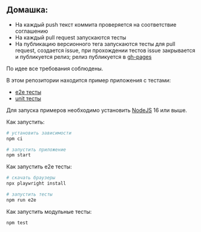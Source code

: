 ## Домашка:

- На каждый push текст коммита проверяется на соответствие соглашению
- На каждый pull request запускаются тесты
- На публикацию версионного тега запускаются тесты для pull request, создается issue, при прохождении тестов issue закрывается и публикуется релиз; релиз публикуется в [gh-pages](https://electfreak.github.io/unit-demo-cra/)

По идее все требования соблюдены.

В этом репозитории находится пример приложения с тестами:

- [e2e тесты](e2e/example.spec.ts)
- [unit тесты](src/example.test.tsx)

Для запуска примеров необходимо установить [NodeJS](https://nodejs.org/en/download/) 16 или выше.

Как запустить:

```sh
# установить зависимости
npm ci

# запустить приложение
npm start
```

Как запустить e2e тесты:

```sh
# скачать браузеры
npx playwright install

# запустить тесты
npm run e2e
```

Как запустить модульные тесты:

```sh
npm test
```
